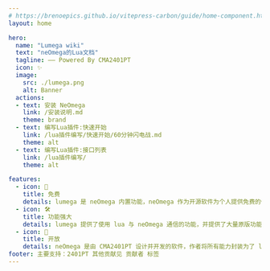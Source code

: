 ```yaml
---
# https://brenoepics.github.io/vitepress-carbon/guide/home-component.html
layout: home

hero:
  name: "Lumega wiki"
  text: "neOmega的Lua文档"
  tagline: —— Powered By CMA2401PT
  icon: ✨
  image:
    src: ./lumega.png
    alt: Banner
  actions:
  - text: 安装 NeOmega
    link: /安装说明.md
    theme: brand
  - text: 编写Lua插件:快速开始
    link: /lua插件编写/快速开始/60分钟闪电战.md
    theme: alt
  - text: 编写Lua插件:接口列表
    link: /lua插件编写/
    theme: alt

features:
  - icon: 💸
    title: 免费
    details: lumega 是 neOmega 内置功能，neOmega 作为开源软件为个人提供免费的使用授权
  - icon: 🛠️
    title: 功能强大
    details: lumega 提供了使用 lua 与 neOmega 通信的功能，并提供了大量原版功能封装
  - icon: 🔌
    title: 开放
    details: neOmega 是由 CMA2401PT 设计并开发的软件，作者将所有能力封装为了 lua 接口并欢迎任何人进行二次开发
footer: 主要支持：2401PT 其他贡献见 贡献者 标签
---
```


